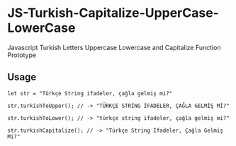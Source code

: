 # JS-Turkish-Capitalize-UpperCase-LowerCase
Javascript Turkish Letters Uppercase Lowercase and Capitalize Function Prototype

## Usage
```
let str = "Türkçe String ifadeler, çağla gelmiş mi?"

str.turkishToUpper(); // -> "TÜRKÇE STRİNG İFADELER, ÇAĞLA GELMİŞ Mİ?"

str.turkishToLower(); // -> "türkçe string ifadeler, çağla gelmiş mi?"

str.turkishCapitalize(); // -> "Türkçe String İfadeler, Çağla Gelmiş Mi?"
```
